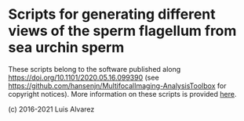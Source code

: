 # Scripts for generating different views of the sperm flagellum from sea urchin sperm

These scripts belong to the software published along https://doi.org/10.1101/2020.05.16.099390 (see https://github.com/hansenjn/MultifocalImaging-AnalysisToolbox for copyright notices). More information on these scripts is provided [here](https://github.com/hansenjn/MultifocalImaging-AnalysisToolbox/blob/master/Matlab%20scripts/).

(c) 2016-2021 Luis Alvarez
